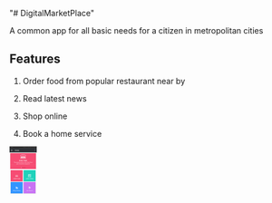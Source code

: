 "# DigitalMarketPlace" 

A common app for all basic needs for a citizen in metropolitan cities

Features
---------
1) Order food from popular restaurant near by

2) Read latest news

3) Shop online 

4) Book a home service

<img src="https://github.com/hemugadi/DigitalMarketPlace/blob/dev_digi_market/home_screen.png" width="48">




